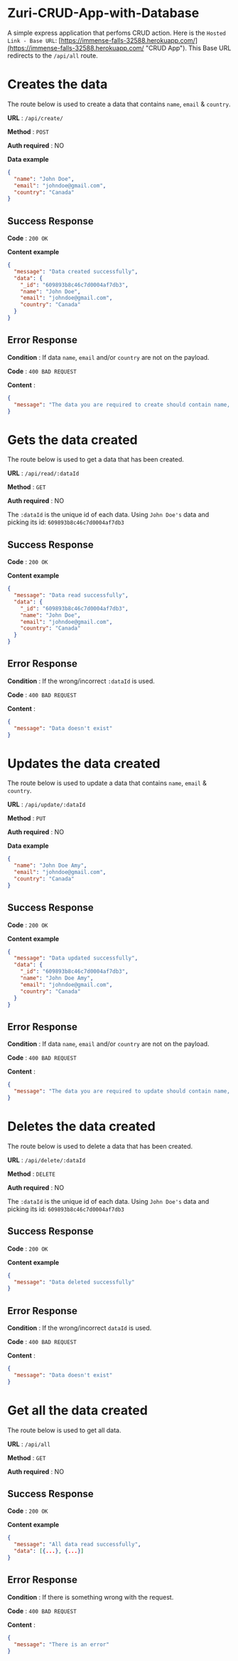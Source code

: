 # Zuri-CRUD-App-with-Database

A simple express application that perfoms CRUD action. Here is the `Hosted Link - Base URL`: [https://immense-falls-32588.herokuapp.com/](https://immense-falls-32588.herokuapp.com/ "CRUD App"). This Base URL redirects to the `/api/all` route.

# Creates the data

The route below is used to create a data that contains `name`, `email` & `country`.

**URL** : `/api/create/`

**Method** : `POST`

**Auth required** : NO

**Data example**

```json
{
  "name": "John Doe",
  "email": "johndoe@gmail.com",
  "country": "Canada"
}
```

## Success Response

**Code** : `200 OK`

**Content example**

```json
{
  "message": "Data created successfully",
  "data": {
    "_id": "609893b8c46c7d0004af7db3",
    "name": "John Doe",
    "email": "johndoe@gmail.com",
    "country": "Canada"
  }
}
```

## Error Response

**Condition** : If data `name`, `email` and/or `country` are not on the payload.

**Code** : `400 BAD REQUEST`

**Content** :

```json
{
  "message": "The data you are required to create should contain name, email and country"
}
```

# Gets the data created

The route below is used to get a data that has been created.

**URL** : `/api/read/:dataId`

**Method** : `GET`

**Auth required** : NO

The `:dataId` is the unique id of each data. Using `John Doe's` data and picking its id: `609893b8c46c7d0004af7db3`

## Success Response

**Code** : `200 OK`

**Content example**

```json
{
  "message": "Data read successfully",
  "data": {
    "_id": "609893b8c46c7d0004af7db3",
    "name": "John Doe",
    "email": "johndoe@gmail.com",
    "country": "Canada"
  }
}
```

## Error Response

**Condition** : If the wrong/incorrect `:dataId` is used.

**Code** : `400 BAD REQUEST`

**Content** :

```json
{
  "message": "Data doesn't exist"
}
```

# Updates the data created

The route below is used to update a data that contains `name`, `email` & `country`.

**URL** : `/api/update/:dataId`

**Method** : `PUT`

**Auth required** : NO

**Data example**

```json
{
  "name": "John Doe Amy",
  "email": "johndoe@gmail.com",
  "country": "Canada"
}
```

## Success Response

**Code** : `200 OK`

**Content example**

```json
{
  "message": "Data updated successfully",
  "data": {
    "_id": "609893b8c46c7d0004af7db3",
    "name": "John Doe Amy",
    "email": "johndoe@gmail.com",
    "country": "Canada"
  }
}
```

## Error Response

**Condition** : If data `name`, `email` and/or `country` are not on the payload.

**Code** : `400 BAD REQUEST`

**Content** :

```json
{
  "message": "The data you are required to update should contain name, email and country"
}
```

# Deletes the data created

The route below is used to delete a data that has been created.

**URL** : `/api/delete/:dataId`

**Method** : `DELETE`

**Auth required** : NO

The `:dataId` is the unique id of each data. Using `John Doe's` data and picking its id: `609893b8c46c7d0004af7db3`

## Success Response

**Code** : `200 OK`

**Content example**

```json
{
  "message": "Data deleted successfully"
}
```

## Error Response

**Condition** : If the wrong/incorrect `dataId` is used.

**Code** : `400 BAD REQUEST`

**Content** :

```json
{
  "message": "Data doesn't exist"
}
```

# Get all the data created

The route below is used to get all data.

**URL** : `/api/all`

**Method** : `GET`

**Auth required** : NO

## Success Response

**Code** : `200 OK`

**Content example**

```json
{
  "message": "All data read successfully",
  "data": [{...}, {...}]
}
```

## Error Response

**Condition** : If there is something wrong with the request.

**Code** : `400 BAD REQUEST`

**Content** :

```json
{
  "message": "There is an error"
}
```
